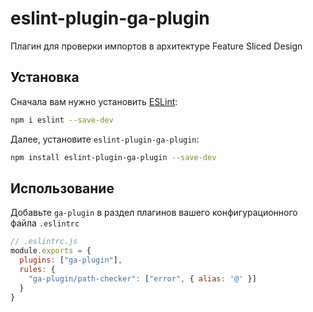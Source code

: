 # eslint-plugin-ga-plugin

Плагин для проверки импортов в архитектуре Feature Sliced Design

## Установка

Сначала вам нужно установить [ESLint](https://eslint.org/):

```sh
npm i eslint --save-dev
```

Далее, установите `eslint-plugin-ga-plugin`:

```sh
npm install eslint-plugin-ga-plugin --save-dev
```

## Использование

Добавьте `ga-plugin` в раздел плагинов вашего конфигурационного файла `.eslintrc`

```js
// .eslintrc.js
module.exports = {
  plugins: ["ga-plugin"],
  rules: {
    "ga-plugin/path-checker": ["error", { alias: '@' }]
  }
}
```

